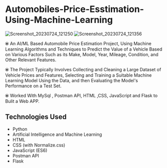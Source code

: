 # Automobiles-Price-Esstimation-Using-Machine-Learning


![Screenshot_20230724_121250](https://github.com/MohammadShahidBeigh/Automobiles-Price-Esstimation-Using-Machine-Learning/assets/85876937/95cc217e-ee87-4a46-bcdc-d3be3a773d9d)
![Screenshot_20230724_121356](https://github.com/MohammadShahidBeigh/Automobiles-Price-Esstimation-Using-Machine-Learning/assets/85876937/13f945b2-aa72-41ca-ba39-d728ea5bfa14)


⦿ An AI/ML Based Automobile Price Estimation Project, Using Machine Learning Algorithms and Techniques to Predict the Value of a Vehicle Based on Various Factors Such as its Make, Model, Year, Mileage, Condition, and Other Relevant Features. 

⦿ The Project Typically Involves Collecting and Cleaning a Large Dataset of Vehicle Prices and Features, Selecting and Training a Suitable Machine Learning Model Using the Data, and then Evaluating the Model's Performance on a Test Set.

⦿ Worked With MySql , Postman API, HTML ,CSS, JavaScript and Flask to Bulit a Web APP.

## Technologies Used

- Python
- Artificial Intelligence and Machine Learning
- HTML
- CSS (with Normalize.css)
- JavaScript (ES6)
- Postman API
- Flask
